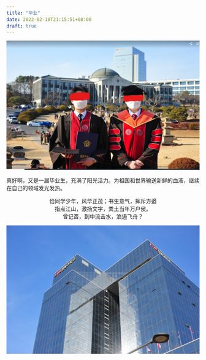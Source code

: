 ```yaml
---
title: "毕业"
date: 2022-02-18T21:15:51+08:00
draft: true
---
```



![20220223221712](https://raw.githubusercontent.com/Gzk738/vps_picgo/master/images/20220223221712.png)

真好啊，又是一届毕业生，充满了阳光活力。为祖国和世界输送新鲜的血液，继续在自己的领域发光发热。

<center>恰同学少年，风华正茂；书生意气，挥斥方遒<center/>

<center>指点江山，激扬文字，粪土当年万户侯。<center/>

<center>曾记否，到中流击水，浪遏飞舟？<center/>


![20220223221507](https://raw.githubusercontent.com/Gzk738/vps_picgo/master/images/20220223221507.png)